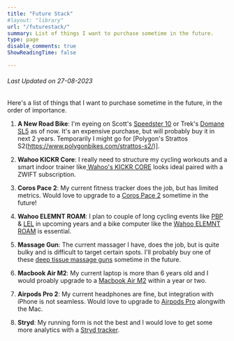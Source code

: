 ```yaml
---
title: "Future Stack"
#layout: "library"
url: "/futurestack/"
summary: List of things I want to purchase sometime in the future.
type: page
disable_comments: true
ShowReadingTime: false

---
```


###### *Last Updated on 27-08-2023*



Here's a list of things that I want to purchase sometime in the future, in the order of importance.


1. **A New Road Bike**: I'm eyeing on Scott's [Speedster 10](https://www.scott-sports.com/in/en/product/scott-speedster-10-bike) or Trek's [Domane SL5](https://www.trekbikes.com/in/en_IN/bikes/road-bikes/performance-road-bikes/domane/domane-sl/domane-sl-5/p/28311/) as of now. It's an expensive purchase, but will probably buy it in next 2 years. Temporarily I might go for [Polygon's Strattos S2(https://www.polygonbikes.com/strattos-s2/)].

2. **Wahoo KICKR Core**: I really need to structure my cycling workouts and a smart indoor trainer like[ Wahoo's KICKR CORE](https://geni.us/rsh-wahoo-kickr-core) looks ideal paired with a ZWIFT subscription. 

3. **Coros Pace 2**: My current fitness tracker does the job, but has limited metrics. Would love to upgrade to a [Coros Pace 2](https://geni.us/rsh-coros-pace-2) sometime in the future!

4. **Wahoo ELEMNT ROAM**: I plan to couple of long cycling events like [PBP](https://en.wikipedia.org/wiki/Paris%E2%80%93Brest%E2%80%93Paris) & [LEL](https://en.wikipedia.org/wiki/London%E2%80%93Edinburgh%E2%80%93London) in upcoming years and a bike computer like the [Wahoo ELEMNT ROAM](https://geni.us/rsh-coros-pace-2) is essential.

5. **Massage Gun**: The current massager I have, does the job, but is quite bulky and is difficult to target certain spots. I'll probably buy one of these [deep tissue massage guns](https://geni.us/rsh-beatxp-massager) sometime in the future.

6. **Macbook Air M2**: My current laptop is more than 6 years old and I would proably upgrade to a [Macbook Air M2](https://geni.us/rsh-macbook-air-m2) within a year or two.

7. **Airpods Pro 2**: My current headphones are fine, but integration with iPhone is not seamless. Would love to upgrade to [Airpods Pro](https://geni.us/rsh-airpods-pro2) alongwith the Mac. 

8. **Stryd**: My running form is not the best and I would love to get some more analytics with a [Stryd tracker](https://www.stryd.com/gl/en).


